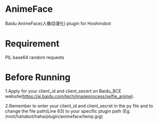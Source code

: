 # AnimeFace
Baidu AnimeFace(人像动漫化) plugin for Hoshinobot

# Requirement
PIL
base64
random
requests

# Before Running
1.Apply for your client_id and client_secert on Baidu_BCE website(https://ai.baidu.com/tech/imageprocess/selfie_anime).

2.Remember to enter your client_id and client_secret in the py file and to change the file path(Line 63) to your specific plugin path (Eg. /root/hahabot/haha/plugin/animeface/temp.jpg)

